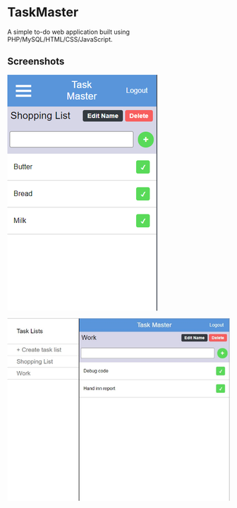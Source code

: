# TaskMaster
A simple to-do web application built using PHP/MySQL/HTML/CSS/JavaScript.

## Screenshots
![Mobile](assets/screenshots/mobile.png) 

![Desktop](assets/screenshots/desktop.jpg)
